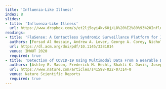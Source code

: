 ```yaml
---
title: 'Influenza-Like Illness'
index: 8
slides:
- title: 'Influenza-Like Illness'
  url: https://www.dropbox.com/s/et2lj5oyi4kv60j/L8%20%E2%80%93%20Influenza-Like%20Illness.pptx?dl=0
readings:
- title: 'FluSense: A Contactless Syndromic Surveillance Platform for Influenza-Like Illness in Hospital Waiting Areas'
  authors: [Forsad Al Hossain, Andrew A. Lover, George A. Corey, Nicholas G. Reich, Tauhidur Rahman]
  url: https://dl.acm.org/doi/pdf/10.1145/3381014
  venue: IMWUT 2020
  required: true
- title: 'Detection of COVID-19 Using Multimodal Data From a Wearable Device: Results From the First TemPredict Study'
  authors: [Ashley E. Mason, Frederick M. Hecht, Shakti K. Davis, Joseph L. Natale, Wendy Hartogensis, Natalie Damaso, Kajal T. Claypool, Stephan Dilchert, Subhasis Dasgupta, Shweta Purawat, Varun K. Viswanath, Amit Klein, Anoushka Chowdhary, Sarah M. Fisher, Claudine Anglo, Karena Y. Puldon, Danou Veasna, Jenifer G. Prather, Leena S. Pandya, Lindsey M. Fox, Michael Busch, Casey Giordano, Brittany K. Mercado, Jining Song, Rafael Jaimes, Brian S. Baum, Brian A. Telfer, Casandra W. Philipson, Paula P. Collins, Adam A. Rao, Edward J. Wang, Rachel H. Bandi, Bianca J. Choe, Elissa S. Epel, Stephen K. Epstein, Joanne B. Krasnoff, Marco B. Lee, Shi-Wen Lee, Gina M. Lopez, Arpan Mehta, Laura D. Melville, Tiffany S. Moon, Lilianne R. Mujica-Parodi, Kimberly M. Noel, Michael A. Orosco, Jesse M. Rideout, Janet D. Robishaw, Robert M. Rodriguez, Kaushal H. Shah, Jonathan H. Siegal, Amarnath Gupta, Ilkay Altintas, Benjamin L. Smarr]
  url: https://www.nature.com/articles/s41598-022-07314-0
  venue: Nature Scientific Reports
  required: true
---
```

